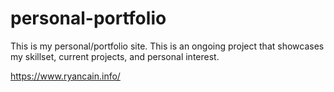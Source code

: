 # personal-portfolio

This is my personal/portfolio site. This is an ongoing project that showcases my skillset, current projects, and
personal interest.

https://www.ryancain.info/
